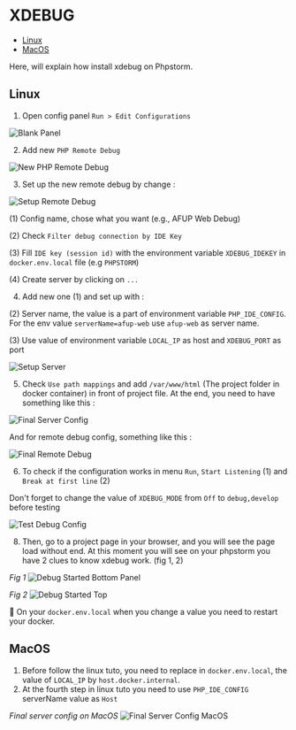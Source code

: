 # XDEBUG

* [Linux](#linux)
* [MacOS](#macos)

Here, will explain how install xdebug on Phpstorm.

## Linux

1. Open config panel `Run > Edit Configurations`

![Blank Panel](img/debug-config-panel.png)

2. Add new `PHP Remote Debug`

![New PHP Remote Debug](img/add-config.png)

3. Set up the new remote debug by change :

![Setup Remote Debug](img/setup-remote-debug-config.png)
   
(1) Config name, chose what you want (e.g., AFUP Web Debug)

(2) Check `Filter debug connection by IDE Key`

(3) Fill `IDE key (session id)` with the environment variable `XDEBUG_IDEKEY` in `docker.env.local` file (e.g `PHPSTORM`)

(4) Create server by clicking on `...`

4. Add new one (1) and set up with :

(2) Server name, the value is a part of environment variable `PHP_IDE_CONFIG`. For the env value `serverName=afup-web` use `afup-web` as server name.

(3) Use value of environment variable `LOCAL_IP` as host and `XDEBUG_PORT` as port

![Setup Server](img/add-server.png)

5. Check `Use path mappings` and add `/var/www/html` (The project folder in docker container) in front of project file. At the end, you need to have something like this :

![Final Server Config](img/final-server-config.png)

And for remote debug config, something like this :

![Final Remote Debug](img/final-debug-config.png)

6. To check if the configuration works in menu `Run`, `Start Listening` (1) and `Break at first line` (2)

Don't forget to change the value of `XDEBUG_MODE` from `Off` to `debug,develop` before testing

![Test Debug Config](img/test-debug-config.png)

8. Then, go to a project page in your browser, and you will see the page load without end. At this moment you will see on your phpstorm you have 2 clues to know xdebug work. (fig 1, 2)

*Fig 1*
![Debug Started Bottom Panel](img/debug-started-bottom-panel.png)

*Fig 2*
![Debug Started Top](img/debug-started-top.png)

:rotating_light: On your `docker.env.local` when you change a value you need to restart your docker.

## MacOS

1. Before follow the linux tuto, you need to replace in `docker.env.local`, the value of `LOCAL_IP` by `host.docker.internal`.
2. At the fourth step in linux tuto you need to use `PHP_IDE_CONFIG` serverName value as `Host`

*Final server config on MacOS*
![Final Server Config MacOS](img/final-server-config-macos.png)
